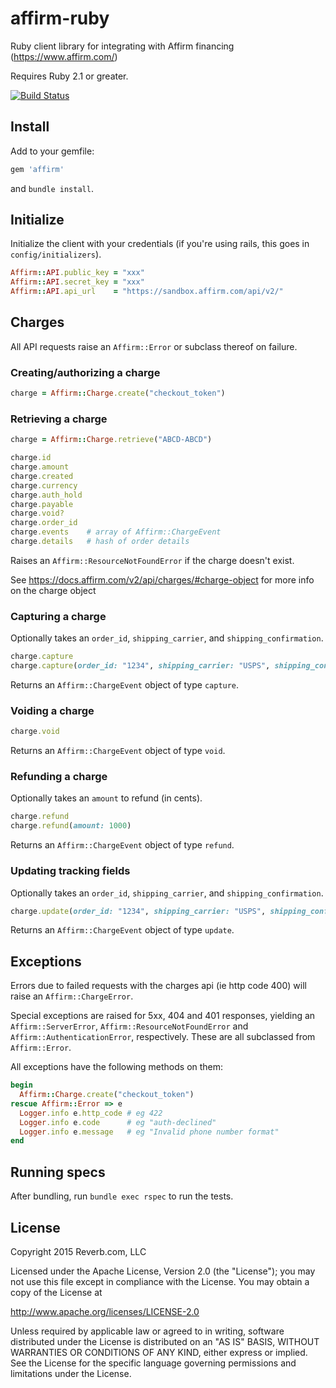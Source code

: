 # affirm-ruby
Ruby client library for integrating with Affirm financing (https://www.affirm.com/)

Requires Ruby 2.1 or greater.

[![Build Status](https://travis-ci.org/reverbdotcom/affirm-ruby.png?branch=master)](https://travis-ci.org/reverbdotcom/affirm-ruby)

## Install
Add to your gemfile:

```ruby
gem 'affirm'
```

and `bundle install`.

## Initialize
Initialize the client with your credentials (if you're using rails, this goes in `config/initializers`).

```ruby
Affirm::API.public_key = "xxx"
Affirm::API.secret_key = "xxx"
Affirm::API.api_url    = "https://sandbox.affirm.com/api/v2/"
```

## Charges

All API requests raise an `Affirm::Error` or subclass thereof on failure.

### Creating/authorizing a charge

```ruby
charge = Affirm::Charge.create("checkout_token")
```

### Retrieving a charge

```ruby
charge = Affirm::Charge.retrieve("ABCD-ABCD")

charge.id
charge.amount
charge.created
charge.currency
charge.auth_hold
charge.payable
charge.void?
charge.order_id
charge.events    # array of Affirm::ChargeEvent
charge.details   # hash of order details
```

Raises an `Affirm::ResourceNotFoundError` if the charge doesn't exist.

See https://docs.affirm.com/v2/api/charges/#charge-object for more info on the charge object

### Capturing a charge
Optionally takes an `order_id`, `shipping_carrier`, and `shipping_confirmation`.

```ruby
charge.capture
charge.capture(order_id: "1234", shipping_carrier: "USPS", shipping_confirmation: "ABCD1234")
```

Returns an `Affirm::ChargeEvent` object of type `capture`.

### Voiding a charge

```ruby
charge.void
```

Returns an `Affirm::ChargeEvent` object of type `void`.

### Refunding a charge
Optionally takes an `amount` to refund (in cents).

```ruby
charge.refund
charge.refund(amount: 1000)
```

Returns an `Affirm::ChargeEvent` object of type `refund`.

### Updating tracking fields
Optionally takes an `order_id`, `shipping_carrier`, and `shipping_confirmation`.

```ruby
charge.update(order_id: "1234", shipping_carrier: "USPS", shipping_confirmation: "ABCD1234")
```

Returns an `Affirm::ChargeEvent` object of type `update`.

## Exceptions
Errors due to failed requests with the charges api (ie http code 400) will raise an `Affirm::ChargeError`.

Special exceptions are raised for 5xx, 404 and 401 responses, yielding an `Affirm::ServerError`,
`Affirm::ResourceNotFoundError` and `Affirm::AuthenticationError`, respectively. These are all subclassed from
`Affirm::Error`.

All exceptions have the following methods on them:

```ruby
begin
  Affirm::Charge.create("checkout_token")
rescue Affirm::Error => e
  Logger.info e.http_code # eg 422
  Logger.info e.code      # eg "auth-declined"
  Logger.info e.message   # eg "Invalid phone number format"
end
```

## Running specs
After bundling, run `bundle exec rspec` to run the tests.

## License
Copyright 2015 Reverb.com, LLC

Licensed under the Apache License, Version 2.0 (the "License");
you may not use this file except in compliance with the License.
You may obtain a copy of the License at

   http://www.apache.org/licenses/LICENSE-2.0

Unless required by applicable law or agreed to in writing, software
distributed under the License is distributed on an "AS IS" BASIS,
WITHOUT WARRANTIES OR CONDITIONS OF ANY KIND, either express or implied.
See the License for the specific language governing permissions and
limitations under the License.
